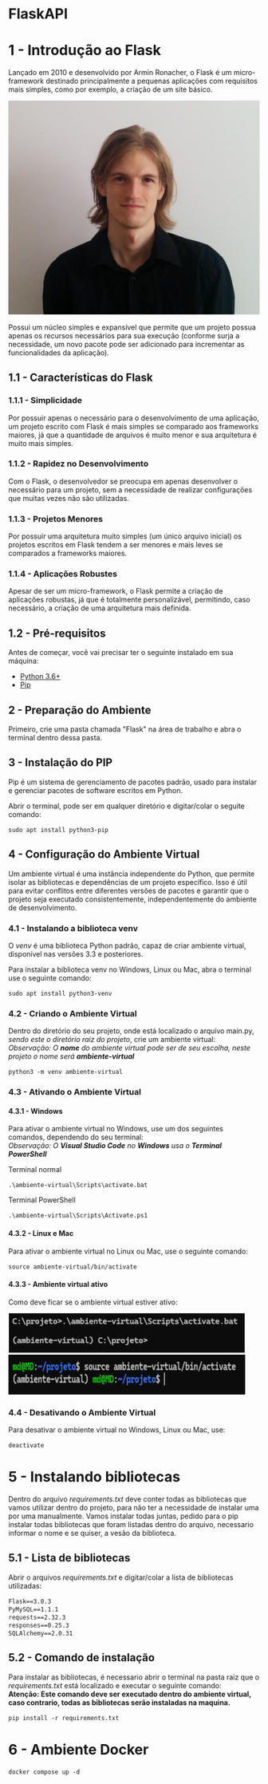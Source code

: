 # FlaskAPI
# 1 - Introdução ao Flask

Lançado em 2010 e desenvolvido por Armin Ronacher, o Flask é um micro-framework destinado principalmente a pequenas aplicações com requisitos mais simples, como por exemplo, a criação de um site básico.

![Armin Ronacher](imagens/1200px-Armin_Ronacher_in_August_2014.jpg)

Possui um núcleo simples e expansível que permite que um projeto possua apenas os recursos necessários para sua execução (conforme surja a necessidade, um novo pacote pode ser adicionado para incrementar as funcionalidades da aplicação).

## 1.1 - Características do Flask

### 1.1.1 - Simplicidade
Por possuir apenas o necessário para o desenvolvimento de uma aplicação, um projeto escrito com Flask é mais simples se comparado aos frameworks maiores, já que a quantidade de arquivos é muito menor e sua arquitetura é muito mais simples.

### 1.1.2 - Rapidez no Desenvolvimento
Com o Flask, o desenvolvedor se preocupa em apenas desenvolver o necessário para um projeto, sem a necessidade de realizar configurações que muitas vezes não são utilizadas.

### 1.1.3 - Projetos Menores
Por possuir uma arquitetura muito simples (um único arquivo inicial) os projetos escritos em Flask tendem a ser menores e mais leves se comparados a frameworks maiores.

### 1.1.4 - Aplicações Robustes
Apesar de ser um micro-framework, o Flask permite a criação de aplicações robustas, já que é totalmente personalizável, permitindo, caso necessário, a criação de uma arquitetura mais definida.

## 1.2 - Pré-requisitos

Antes de começar, você vai precisar ter o seguinte instalado em sua máquina:

- [Python 3.6+](https://www.python.org/downloads/)
- [Pip](https://pip.pypa.io/en/stable/installation/)

## 2 - Preparação do Ambiente

Primeiro, crie uma pasta chamada "Flask" na área de trabalho e abra o terminal dentro dessa pasta.

## 3 - Instalação do PIP

Pip é um sistema de gerenciamento de pacotes padrão, usado para instalar e gerenciar pacotes de software escritos em Python.

Abrir o terminal, pode ser em qualquer diretório e digitar/colar o seguite comando:

    sudo apt install python3-pip

## 4 - Configuração do Ambiente Virtual

Um ambiente virtual é uma instância independente do Python, que permite isolar as bibliotecas e dependências de um projeto específico. Isso é útil para evitar conflitos entre diferentes versões de pacotes e garantir que o projeto seja executado consistentemente, independentemente do ambiente de desenvolvimento.

### 4.1 - Instalando a biblioteca venv

O *venv* é uma biblioteca Python padrão, capaz de criar ambiente virtual, disponível nas versões 3.3 e posteriores.

Para instalar a biblioteca venv no Windows, Linux ou Mac, abra o terminal use o seguinte comando:

    sudo apt install python3-venv

### 4.2 - Criando o Ambiente Virtual

Dentro do diretório do seu projeto, onde está localizado o arquivo main.py, *sendo este o diretório raiz do projeto*, crie um ambiente virtual:  
*Observação: O **nome** do ambiente virtual pode ser de seu escolha, neste projeto o nome será **ambiente-virtual***

    python3 -m venv ambiente-virtual

### 4.3 - Ativando o Ambiente Virtual

#### 4.3.1 - Windows

Para ativar o ambiente virtual no Windows, use um dos seguintes comandos, dependendo do seu terminal:  
*Observação: O **Visual Studio Code** no **Windows** usa o **Terminal PowerShell***

Terminal normal
    
    .\ambiente-virtual\Scripts\activate.bat

Terminal PowerShell

    .\ambiente-virtual\Scripts\Activate.ps1

#### 4.3.2 - Linux e Mac

Para ativar o ambiente virtual no Linux ou Mac, use o seguinte comando:

    source ambiente-virtual/bin/activate

#### 4.3.3 - Ambiente virtual ativo

Como deve ficar se o ambiente virtual estiver ativo:

![Ativo no Windows - Normal](imagens/normal.png)
![Ativo no Linux](imagens/linux.png)


### 4.4 - Desativando o Ambiente Virtual
Para desativar o ambiente virtual no Windows, Linux ou Mac, use:

    deactivate

# 5 - Instalando bibliotecas

Dentro do arquivo *requirements.txt* deve conter todas as bibliotecas que vamos utilizar dentro do projeto, para não ter a necessidade de instalar uma por uma manualmente. Vamos instalar todas juntas,  pedido para o pip instalar todas bibliotecas que foram listadas dentro do arquivo, necessario informar o nome e se quiser, a vesão da biblioteca.

## 5.1 - Lista de bibliotecas

Abrir o arquivos *requirements.txt* e digitar/colar a lista de bibliotecas utilizadas:

    Flask==3.0.3
    PyMySQL==1.1.1
    requests==2.32.3
    responses==0.25.3
    SQLAlchemy==2.0.31

## 5.2 - Comando de instalação

Para instalar as bibliotecas, é necessario abrir o terminal na pasta raiz que o *requirements.txt* está localizado e executar o seguinte comando:  
**Atenção: Este comando deve ser executado dentro do ambiente virtual, caso contrario, todas as bibliotecas serão instaladas na maquina.**

    pip install -r requirements.txt


# 6 - Ambiente Docker
    docker compose up -d